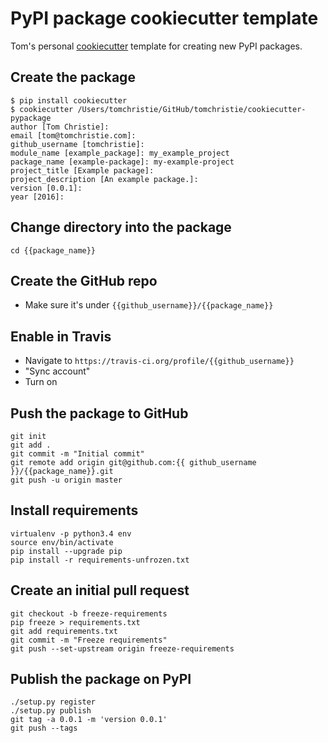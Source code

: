 # PyPI package cookiecutter template

Tom's personal [cookiecutter](https://cookiecutter.readthedocs.io/en/latest/) template for creating new PyPI packages.

## Create the package

    $ pip install cookiecutter
    $ cookiecutter /Users/tomchristie/GitHub/tomchristie/cookiecutter-pypackage
    author [Tom Christie]:
    email [tom@tomchristie.com]:
    github_username [tomchristie]:
    module_name [example_package]: my_example_project
    package_name [example-package]: my-example-project
    project_title [Example package]:
    project_description [An example package.]:
    version [0.0.1]:
    year [2016]:

## Change directory into the package

    cd {{package_name}}

## Create the GitHub repo

* Make sure it's under `{{github_username}}/{{package_name}}`

## Enable in Travis

* Navigate to `https://travis-ci.org/profile/{{github_username}}`
* "Sync account"
* Turn on

## Push the package to GitHub

    git init
    git add .
    git commit -m "Initial commit"
    git remote add origin git@github.com:{{ github_username }}/{{package_name}}.git
    git push -u origin master

## Install requirements

    virtualenv -p python3.4 env
    source env/bin/activate
    pip install --upgrade pip
    pip install -r requirements-unfrozen.txt

## Create an initial pull request

    git checkout -b freeze-requirements
    pip freeze > requirements.txt
    git add requirements.txt
    git commit -m "Freeze requirements"
    git push --set-upstream origin freeze-requirements

## Publish the package on PyPI

    ./setup.py register
    ./setup.py publish
    git tag -a 0.0.1 -m 'version 0.0.1'
    git push --tags

